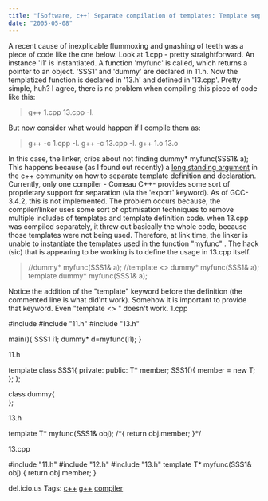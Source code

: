 ```yaml
---
title: "[Software, c++] Separate compilation of templates: Template separation and export"
date: "2005-05-08"
---
```


A recent cause of inexplicable flummoxing and gnashing of teeth was a piece of code like the one below. Look at 1.cpp - pretty straightforward. An instance 'i1' is instantiated. A function 'myfunc' is called, which returns a pointer to an object. 'SSS1' and 'dummy' are declared in 11.h. Now the templatized function is declared in '13.h' and defined in '13.cpp'. Pretty simple, huh? I agree, there is no problem when compiling this piece of code like this:

> g++ 1.cpp 13.cpp -I.

But now consider what would happen if I compile them as:

> g++ -c 1.cpp -I. g++ -c 13.cpp -I. g++ 1.o 13.o

In this case, the linker, cribs about not finding dummy\* myfunc(SSS1<dummy>& a); This happens because (as I found out recently) a [long standing argument](http://www.corfield.org/index.cfm?event=cplusplus.section&section=ptexp) in the c++ community on how to separate template definition and declaration. Currently, only one compiler - Comeau C++- provides some sort of proprietary support for separation (via the 'export' keyword). As of GCC-3.4.2, this is not implemented. The problem occurs because, the compiler/linker uses some sort of optimisation techniques to remove multiple includes of templates and template definition code. when 13.cpp was compiled separately, it threw out basically the whole code, because those templates were not being used. Therefore, at link time, the linker is unable to instantiate the templates used in the function "myfunc" . The hack (sic) that is appearing to be working is to define the usage in 13.cpp itself.

> //dummy\* myfunc(SSS1<dummy>& a);
> //template <> dummy\* myfunc(SSS1<dummy>& a);
> template dummy\* myfunc(SSS1<dummy>& a);

Notice the addition of the "template" keyword before the definition (the commented line is what did'nt work). Somehow it is important to provide that keyword. Even "template <> " doesn't work. 1.cpp

#include <iostream> 
#include "11.h" 
#include "13.h" 

main(){
  SSS1<dummy> i1;
  dummy\* d=myfunc(i1);
}

11.h

template <class T>
class SSS1{
 private:
 public:
   T\* member;
     SSS1(){
     member \= new T;
     };
};

class dummy{          
};

13.h

template<class T>
T\* myfunc(SSS1<T>& obj);
/\*{
  return obj.member;
}\*/

13.cpp

#include "11.h" 
#include "12.h" 
#include "13.h" 
template<class T>
T\* myfunc(SSS1<T>& obj)
{
  return obj.member;
}

del.icio.us Tags: [c++](http://del.icio.us/sss8ue/c++) [g++](http://del.icio.us/sss8ue/g++) [compiler](http://del.icio.us/sss8ue/compiler)
